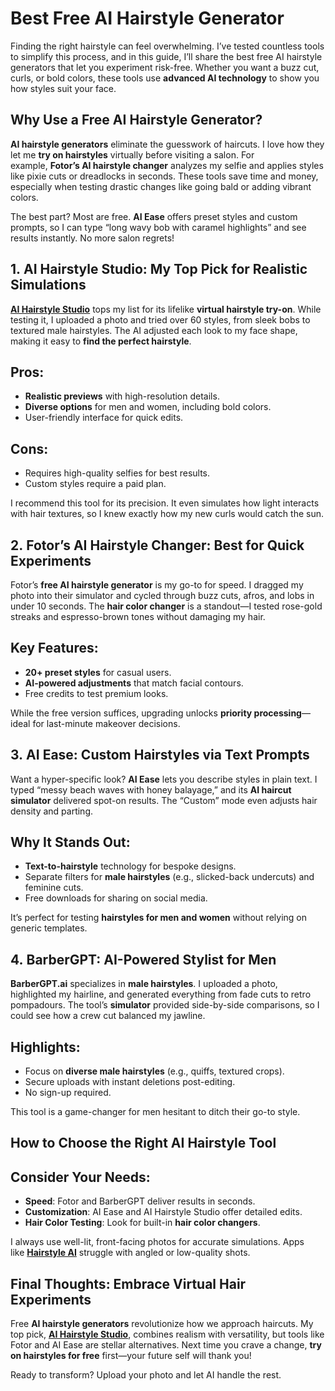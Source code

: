 <p><!-- wp:heading {"level":1,"align":"left"} --></p>
<h1 class="wp-block-heading">Best Free AI Hairstyle Generator</h1>
<p><!-- /wp:heading --> <!-- wp:paragraph --></p>
<p>Finding the right hairstyle can feel overwhelming. I&rsquo;ve tested countless tools to simplify this process, and in this guide, I&rsquo;ll share the best free AI hairstyle generators that let you experiment risk-free. Whether you want a buzz cut, curls, or bold colors, these tools use&nbsp;<strong>advanced AI technology</strong>&nbsp;to show you how styles suit your face.</p>
<p><!-- /wp:paragraph --> <!-- wp:heading --></p>
<h2 class="wp-block-heading">Why Use a Free AI Hairstyle Generator?</h2>
<p><!-- /wp:heading --> <!-- wp:paragraph --></p>
<p><strong>AI hairstyle generators</strong>&nbsp;eliminate the guesswork of haircuts. I love how they let me&nbsp;<strong>try on hairstyles</strong>&nbsp;virtually before visiting a salon. For example,&nbsp;<strong>Fotor&rsquo;s AI hairstyle changer</strong>&nbsp;analyzes my selfie and applies styles like pixie cuts or dreadlocks in seconds.&nbsp;These tools save time and money, especially when testing drastic changes like going bald or adding vibrant colors.</p>
<p><!-- /wp:paragraph --> <!-- wp:paragraph --></p>
<p>The best part? Most are free.&nbsp;<strong>AI Ease</strong>&nbsp;offers preset styles and custom prompts, so I can type &ldquo;long wavy bob with caramel highlights&rdquo; and see results instantly.&nbsp;No more salon regrets!</p>
<p><!-- /wp:paragraph --> <!-- wp:heading --></p>
<h2 class="wp-block-heading">1.&nbsp;AI Hairstyle Studio: My Top Pick for Realistic Simulations</h2>
<p><!-- /wp:heading --> <!-- wp:image {"id":1841,"sizeSlug":"large","linkDestination":"none"} --></p>
<p><!-- /wp:image --> <!-- wp:paragraph --></p>
<p><strong><a href="https://www.aihairstylestudio.com/" data-type="link" data-id="https://www.aihairstylestudio.com/">AI Hairstyle Studio</a></strong> tops my list for its lifelike&nbsp;<strong>virtual hairstyle try-on</strong>. While testing it, I uploaded a photo and tried over 60 styles, from sleek bobs to textured male hairstyles. The AI adjusted each look to my face shape, making it easy to&nbsp;<strong>find the perfect hairstyle</strong>.</p>
<p><!-- /wp:paragraph --> <!-- wp:heading --></p>
<h2 class="wp-block-heading">Pros:</h2>
<p><!-- /wp:heading --> <!-- wp:list --></p>
<ul class="wp-block-list"><!-- wp:list-item -->
<li><strong>Realistic previews</strong>&nbsp;with high-resolution details.</li>
<!-- /wp:list-item --> <!-- wp:list-item -->
<li><strong>Diverse options</strong>&nbsp;for men and women, including bold colors.</li>
<!-- /wp:list-item --> <!-- wp:list-item -->
<li>User-friendly interface for quick edits.</li>
<!-- /wp:list-item --></ul>
<p><!-- /wp:list --> <!-- wp:heading --></p>
<h2 class="wp-block-heading">Cons:</h2>
<p><!-- /wp:heading --> <!-- wp:list --></p>
<ul class="wp-block-list"><!-- wp:list-item -->
<li>Requires high-quality selfies for best results.</li>
<!-- /wp:list-item --> <!-- wp:list-item -->
<li>Custom styles require a paid plan.</li>
<!-- /wp:list-item --></ul>
<p><!-- /wp:list --> <!-- wp:paragraph --></p>
<p>I recommend this tool for its precision. It even simulates how light interacts with hair textures, so I knew exactly how my new curls would catch the sun.</p>
<p><!-- /wp:paragraph --> <!-- wp:heading --></p>
<h2 class="wp-block-heading">2.&nbsp;Fotor&rsquo;s AI Hairstyle Changer: Best for Quick Experiments</h2>
<p><!-- /wp:heading --> <!-- wp:paragraph --></p>
<p>Fotor&rsquo;s&nbsp;<strong>free AI hairstyle generator</strong>&nbsp;is my go-to for speed. I dragged my photo into their simulator and cycled through buzz cuts, afros, and lobs in under 10 seconds.&nbsp;The&nbsp;<strong>hair color changer</strong>&nbsp;is a standout&mdash;I tested rose-gold streaks and espresso-brown tones without damaging my hair.</p>
<p><!-- /wp:paragraph --> <!-- wp:heading --></p>
<h2 class="wp-block-heading">Key Features:</h2>
<p><!-- /wp:heading --> <!-- wp:list --></p>
<ul class="wp-block-list"><!-- wp:list-item -->
<li><strong>20+ preset styles</strong>&nbsp;for casual users.</li>
<!-- /wp:list-item --> <!-- wp:list-item -->
<li><strong>AI-powered adjustments</strong>&nbsp;that match facial contours.</li>
<!-- /wp:list-item --> <!-- wp:list-item -->
<li>Free credits to test premium looks.</li>
<!-- /wp:list-item --></ul>
<p><!-- /wp:list --> <!-- wp:paragraph --></p>
<p>While the free version suffices, upgrading unlocks&nbsp;<strong>priority processing</strong>&mdash;ideal for last-minute makeover decisions.</p>
<p><!-- /wp:paragraph --> <!-- wp:heading --></p>
<h2 class="wp-block-heading">3.&nbsp;AI Ease: Custom Hairstyles via Text Prompts</h2>
<p><!-- /wp:heading --> <!-- wp:paragraph --></p>
<p>Want a hyper-specific look?&nbsp;<strong>AI Ease</strong>&nbsp;lets you describe styles in plain text. I typed &ldquo;messy beach waves with honey balayage,&rdquo; and its&nbsp;<strong>AI haircut simulator</strong>&nbsp;delivered spot-on results.&nbsp;The &ldquo;Custom&rdquo; mode even adjusts hair density and parting.</p>
<p><!-- /wp:paragraph --> <!-- wp:heading --></p>
<h2 class="wp-block-heading">Why It Stands Out:</h2>
<p><!-- /wp:heading --> <!-- wp:list --></p>
<ul class="wp-block-list"><!-- wp:list-item -->
<li><strong>Text-to-hairstyle</strong>&nbsp;technology for bespoke designs.</li>
<!-- /wp:list-item --> <!-- wp:list-item -->
<li>Separate filters for&nbsp;<strong>male hairstyles</strong>&nbsp;(e.g., slicked-back undercuts) and feminine cuts.</li>
<!-- /wp:list-item --> <!-- wp:list-item -->
<li>Free downloads for sharing on social media.</li>
<!-- /wp:list-item --></ul>
<p><!-- /wp:list --> <!-- wp:paragraph --></p>
<p>It&rsquo;s perfect for testing&nbsp;<strong>hairstyles for men and women</strong>&nbsp;without relying on generic templates.</p>
<p><!-- /wp:paragraph --> <!-- wp:heading --></p>
<h2 class="wp-block-heading">4.&nbsp;BarberGPT: AI-Powered Stylist for Men</h2>
<p><!-- /wp:heading --> <!-- wp:paragraph --></p>
<p><strong>BarberGPT.ai</strong>&nbsp;specializes in&nbsp;<strong>male hairstyles</strong>. I uploaded a photo, highlighted my hairline, and generated everything from fade cuts to retro pompadours. The tool&rsquo;s&nbsp;<strong>simulator</strong>&nbsp;provided side-by-side comparisons, so I could see how a crew cut balanced my jawline.</p>
<p><!-- /wp:paragraph --> <!-- wp:heading --></p>
<h2 class="wp-block-heading">Highlights:</h2>
<p><!-- /wp:heading --> <!-- wp:list --></p>
<ul class="wp-block-list"><!-- wp:list-item -->
<li>Focus on&nbsp;<strong>diverse male hairstyles</strong>&nbsp;(e.g., quiffs, textured crops).</li>
<!-- /wp:list-item --> <!-- wp:list-item -->
<li>Secure uploads with instant deletions post-editing.</li>
<!-- /wp:list-item --> <!-- wp:list-item -->
<li>No sign-up required.</li>
<!-- /wp:list-item --></ul>
<p><!-- /wp:list --> <!-- wp:paragraph --></p>
<p>This tool is a game-changer for men hesitant to ditch their go-to style.</p>
<p><!-- /wp:paragraph --> <!-- wp:heading --></p>
<h2 class="wp-block-heading">How to Choose the Right AI Hairstyle Tool</h2>
<p><!-- /wp:heading --> <!-- wp:heading --></p>
<h2 class="wp-block-heading">Consider Your Needs:</h2>
<p><!-- /wp:heading --> <!-- wp:list --></p>
<ul class="wp-block-list"><!-- wp:list-item -->
<li><strong>Speed</strong>: Fotor and BarberGPT deliver results in seconds.</li>
<!-- /wp:list-item --> <!-- wp:list-item -->
<li><strong>Customization</strong>: AI Ease and AI Hairstyle Studio offer detailed edits.</li>
<!-- /wp:list-item --> <!-- wp:list-item -->
<li><strong>Hair Color Testing</strong>: Look for built-in&nbsp;<strong>hair color changers</strong>.</li>
<!-- /wp:list-item --></ul>
<p><!-- /wp:list --> <!-- wp:paragraph --></p>
<p>I always use well-lit, front-facing photos for accurate simulations. Apps like&nbsp;<strong><a href="https://play.google.com/store/apps/details?id=com.devzam.makebald&amp;pcampaignid=web_share" data-type="link" data-id="https://play.google.com/store/apps/details?id=com.devzam.makebald&amp;pcampaignid=web_share">Hairstyle AI</a></strong>&nbsp;struggle with angled or low-quality shots.</p>
<p><!-- /wp:paragraph --> <!-- wp:heading --></p>
<h2 class="wp-block-heading">Final Thoughts: Embrace Virtual Hair Experiments</h2>
<p><!-- /wp:heading --> <!-- wp:paragraph --></p>
<p>Free&nbsp;<strong>AI hairstyle generators</strong>&nbsp;revolutionize how we approach haircuts. My top pick,&nbsp;<strong><a href="https://www.aihairstylestudio.com/" data-type="link" data-id="https://www.aihairstylestudio.com/">AI Hairstyle Studio</a></strong>, combines realism with versatility, but tools like Fotor and AI Ease are stellar alternatives. Next time you crave a change,&nbsp;<strong>try on hairstyles for free</strong>&nbsp;first&mdash;your future self will thank you!</p>
<p><!-- /wp:paragraph --> <!-- wp:paragraph --></p>
<p>Ready to transform? Upload your photo and let AI handle the rest.</p>
<p><!-- /wp:paragraph --></p>
<p>&nbsp;</p>
